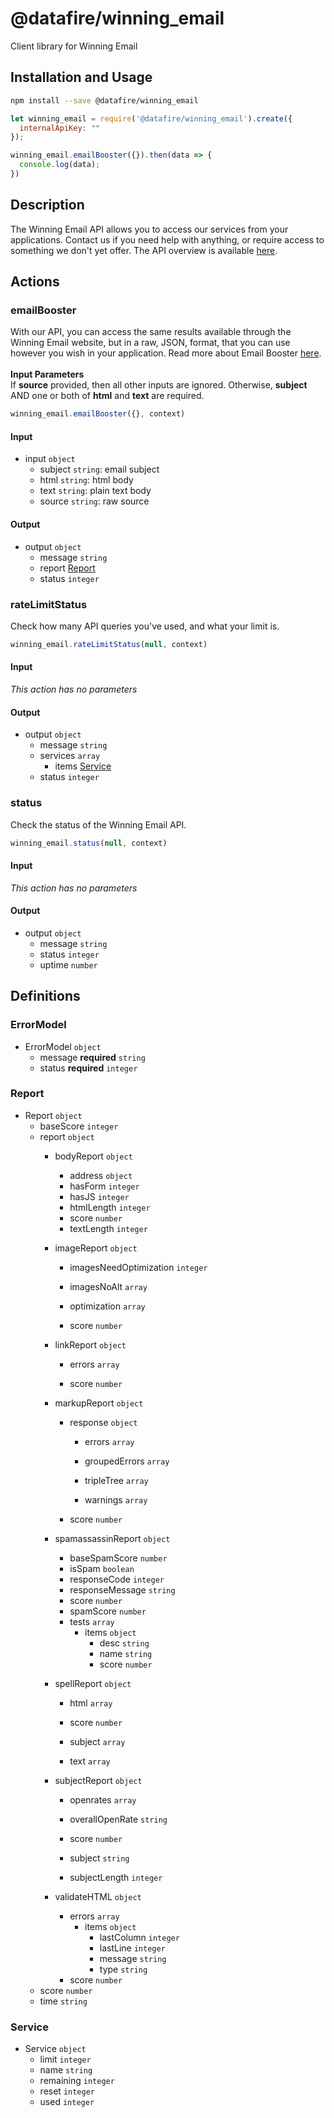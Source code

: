 # @datafire/winning_email

Client library for Winning Email

## Installation and Usage
```bash
npm install --save @datafire/winning_email
```
```js
let winning_email = require('@datafire/winning_email').create({
  internalApiKey: ""
});

winning_email.emailBooster({}).then(data => {
  console.log(data);
})
```

## Description

The Winning Email API allows you to access our services from your applications. Contact us if you need help with anything, or require access to something we don't yet offer. The API overview is available <a href='/api/v1/docs' target='_blank'>here</a>.

## Actions

### emailBooster
With our API, you can access the same results available through the Winning Email website, but in a raw, JSON, format, that you can use however you wish in your application. Read more about Email Booster <a href='/email-booster/' target='_blank'>here</a>.<br><br><strong>Input Parameters</strong><br>If <strong>source</strong> provided, then all other inputs are ignored. Otherwise, <strong>subject</strong> AND one or both of <strong>html</strong> and <strong>text</strong> are required.


```js
winning_email.emailBooster({}, context)
```

#### Input
* input `object`
  * subject `string`: email subject
  * html `string`: html body
  * text `string`: plain text body
  * source `string`: raw source

#### Output
* output `object`
  * message `string`
  * report [Report](#report)
  * status `integer`

### rateLimitStatus
Check how many API queries you've used, and what your limit is.


```js
winning_email.rateLimitStatus(null, context)
```

#### Input
*This action has no parameters*

#### Output
* output `object`
  * message `string`
  * services `array`
    * items [Service](#service)
  * status `integer`

### status
Check the status of the Winning Email API.


```js
winning_email.status(null, context)
```

#### Input
*This action has no parameters*

#### Output
* output `object`
  * message `string`
  * status `integer`
  * uptime `number`



## Definitions

### ErrorModel
* ErrorModel `object`
  * message **required** `string`
  * status **required** `integer`

### Report
* Report `object`
  * baseScore `integer`
  * report `object`
    * bodyReport `object`
      * address `object`
      * hasForm `integer`
      * hasJS `integer`
      * htmlLength `integer`
      * score `number`
      * textLength `integer`
    * imageReport `object`
      * imagesNeedOptimization `integer`
      * imagesNoAlt `array`

      * optimization `array`

      * score `number`
    * linkReport `object`
      * errors `array`

      * score `number`
    * markupReport `object`
      * response `object`
        * errors `array`

        * groupedErrors `array`

        * tripleTree `array`

        * warnings `array`

      * score `number`
    * spamassassinReport `object`
      * baseSpamScore `number`
      * isSpam `boolean`
      * responseCode `integer`
      * responseMessage `string`
      * score `number`
      * spamScore `number`
      * tests `array`
        * items `object`
          * desc `string`
          * name `string`
          * score `number`
    * spellReport `object`
      * html `array`

      * score `number`
      * subject `array`

      * text `array`

    * subjectReport `object`
      * openrates `array`

      * overallOpenRate `string`
      * score `number`
      * subject `string`
      * subjectLength `integer`
    * validateHTML `object`
      * errors `array`
        * items `object`
          * lastColumn `integer`
          * lastLine `integer`
          * message `string`
          * type `string`
      * score `number`
  * score `number`
  * time `string`

### Service
* Service `object`
  * limit `integer`
  * name `string`
  * remaining `integer`
  * reset `integer`
  * used `integer`


